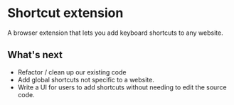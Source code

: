 # Shortcut extension

A browser extension that lets you add keyboard shortcuts to any website.

## What's next
- Refactor / clean up our existing code
- Add global shortcuts not specific to a website.
- Write a UI for users to add shortcuts without needing to edit the source code.